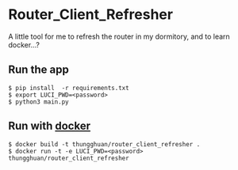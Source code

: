 # Router_Client_Refresher

A little tool for me to refresh the router in my dormitory, and to learn docker...?

## Run the app

```shell
$ pip install  -r requirements.txt
$ export LUCI_PWD=<password>
$ python3 main.py 
```

## Run with [docker](https://hub.docker.com/r/thungghuan/router_client_refresher)

```shell
$ docker build -t thungghuan/router_client_refresher .
$ docker run -t -e LUCI_PWD=<password> thungghuan/router_client_refresher
```